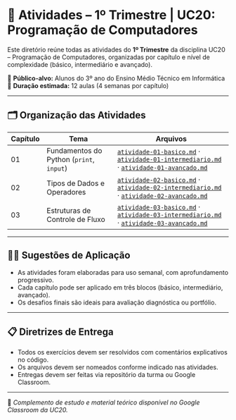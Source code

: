 # 📘 Atividades – 1º Trimestre | UC20: Programação de Computadores

Este diretório reúne todas as atividades do **1º Trimestre** da disciplina UC20 – Programação de Computadores, organizadas por capítulo e nível de complexidade (básico, intermediário e avançado).

🎯 **Público-alvo:** Alunos do 3º ano do Ensino Médio Técnico em Informática  
📅 **Duração estimada:** 12 aulas (4 semanas por capítulo)

---

## 🗂️ Organização das Atividades

| Capítulo | Tema                                     | Arquivos                                                   |
|----------|------------------------------------------|------------------------------------------------------------|
| 01       | Fundamentos do Python (`print`, `input`) | [`atividade-01-basico.md`](atividade-01-basico.md) · [`atividade-01-intermediario.md`](atividade-01-intermediario.md) · [`atividade-01-avancado.md`](atividade-01-avancado.md) |
| 02       | Tipos de Dados e Operadores              | [`atividade-02-basico.md`](atividade-02-basico.md) · [`atividade-02-intermediario.md`](atividade-02-intermediario.md) · [`atividade-02-avancado.md`](atividade-02-avancado.md) |
| 03       | Estruturas de Controle de Fluxo          | [`atividade-03-basico.md`](atividade-03-basico.md) · [`atividade-03-intermediario.md`](atividade-03-intermediario.md) · [`atividade-03-avancado.md`](atividade-03-avancado.md) |

---

## 🧑‍🏫 Sugestões de Aplicação

- As atividades foram elaboradas para uso semanal, com aprofundamento progressivo.
- Cada capítulo pode ser aplicado em três blocos (básico, intermediário, avançado).
- Os desafios finais são ideais para avaliação diagnóstica ou portfólio.

---

## 📋 Diretrizes de Entrega

- Todos os exercícios devem ser resolvidos com comentários explicativos no código.
- Os arquivos devem ser nomeados conforme indicado nas atividades.
- Entregas devem ser feitas via repositório da turma ou Google Classroom.

---

🔗 *Complemento de estudo e material teórico disponível no Google Classroom da UC20.*